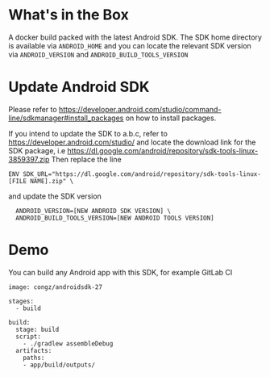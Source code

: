 # What's in the Box
A docker build packed with the latest Android SDK. The SDK home directory is available via `ANDROID_HOME` and you can locate the relevant SDK version via `ANDROID_VERSION` and `ANDROID_BUILD_TOOLS_VERSION`

# Update Android SDK
Please refer to https://developer.android.com/studio/command-line/sdkmanager#install_packages on how to install packages. 

If you intend to update the SDK to a.b.c, refer to https://developer.android.com/studio/ and locate the download link for the SDK package, i.e https://dl.google.com/android/repository/sdk-tools-linux-3859397.zip  Then replace the line 

```
ENV SDK_URL="https://dl.google.com/android/repository/sdk-tools-linux-[FILE NAME].zip" \
```
and update the SDK version 
```
  ANDROID_VERSION=[NEW ANDROID SDK VERSION] \
  ANDROID_BUILD_TOOLS_VERSION=[NEW ANDROID TOOLS VERSION]
```

# Demo
You can build any Android app with this SDK, for example GitLab CI
```
image: congz/androidsdk-27

stages:
  - build

build:
  stage: build
  script:
    - ./gradlew assembleDebug
  artifacts:
    paths:
    - app/build/outputs/
```

